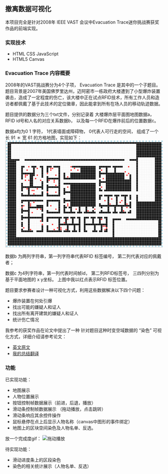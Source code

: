 ## 撤离数据可视化

本项目完全是针对2008年 IEEE VAST 会议中Evacuation Trace迷你挑战赛获奖作品的前端实现。

### 实现技术
+ HTML CSS JavaScript
+ HTML5 Canvas

### Evacuation Trace 内容概要

2008年的VAST挑战赛分为4个子项， Evacuation Trace 是其中的一个子题目。 题目背景是2007年美国佛罗里达州，迈阿密市一栋政府大楼遭到了小型爆炸装置袭击，造成了一定程度的伤亡，该大楼中正在试点RFID技术，所有工作人员和造访者都佩戴了基于此技术的定位徽章，因此能拿到所有在场人员的移动轨迹数据。

题目提供的数据分为三个txt文件，分别记录着 大楼爆炸层平面图地图数据a， RFID id号和人名的对应关系数据b， 以及每一个RFID在爆炸前后的位置数据c。

数据a均为0 1 字符， 1代表墙面或障碍物， 0代表人可行走的空间， 组成了一个长 91 ＊ 宽 61 的方格地图，实现如下：
![地图实现](./pic/map.png)

数据b 为两列字符串，第一列字符串代表RFID 标签编号， 第二列代表对应的佩戴者；

数据c 为4列字符串，第一列代表时间帧id， 第二列RFID标签号， 三四列分别为基于平面地图的 x y坐标。 上图中我以红点表示RFID 标签位置。

题目要求参赛者设计一种可视化方式，利用这些数据解决以下四个问题：

+ 爆炸装置在何处引爆
+ 找出可能的嫌疑人和证人
+ 找出所有离开建筑的嫌疑人和证人
+ 统计伤亡情况

我参考的获奖作品在论文中提出了一种 针对题目这种时变空域数据的 “染色” 可视化方式，详细介绍请参考论文：

+ [英文原文](./documents/Innovativ_Trace_Visualization_Staining_for_Information_Discovery.pdf)
+ [我的总结翻译](./documents/translate_ch.pdf)

### 功能

已实现功能：
+ 地图展示
+ 人物位置展示
+ 按钮控制帧数据展示（前进，后退，播放）
+ 滑动条控制帧数据展示 （拖动播放，点击跳转）
+ 滑动条响应其余控件操作
+ 鼠标悬停在点上后显示人物名称（canvas中图形的事件绑定）
+ 地图上的区块空间染色及人物名单、反选。

放一个完成度gif：
![拖动播放](./pic/trace.gif)

待实现功能：
+ 滑动进度条上的区段染色
+ 染色的相关统计展示（人物名单、反选）